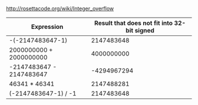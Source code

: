 http://rosettacode.org/wiki/Integer_overflow

| Expression | Result that does not fit into 32-bit signed |
| ------------- |-------------|
| -(-2147483647-1) | 2147483648 |
| 2000000000 + 2000000000 | 4000000000 |
| -2147483647 - 2147483647 |-4294967294 |
| 46341 * 46341 | 2147488281 |
| (-2147483647-1) / -1 | 2147483648 |
